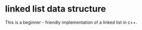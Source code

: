 # linked list data structure 

This is a beginner - friendly implementation of a linked list in c++.
